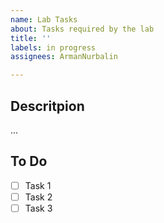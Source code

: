```yaml
---
name: Lab Tasks
about: Tasks required by the lab
title: ''
labels: in progress
assignees: ArmanNurbalin

---
```


## Descritpion
...

## To Do
- [ ] Task 1
- [ ] Task 2
- [ ] Task 3
